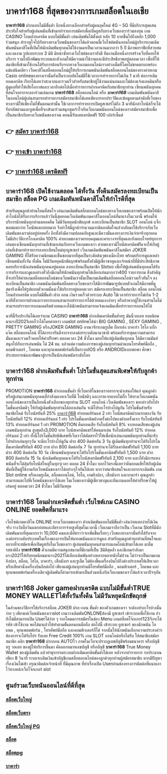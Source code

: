 # บาคาร่า168  ที่สุดของวงการเกมสล็อตในเอเชีย

**บาคาร่า168** ฝากแบบไม่มีขั้นต่ำ  อีกหนึ่งทางเลือกสำหรับผู้คนยุคใหม่ 4G – 5G ที่มีบริการสุดแสนประทับใจสำหรับผู้เล่นพนันที่เข้ามาทำรายการสมัครเพื่อเปิดยูสกับทางเว็บของเราร่วมลงทุน เกม CASINO  โอนฝากเครดิต แบบไม่มีขั้นต่ำ เล่นเดิมพันได้ตั้งแต่ หลัก 10 บาทขึ้นไปถึงหลัก 1,000 ร่วมสนุก สำราญใจไปกับทางทางเว็บพนันของเราได้แล้วตอนนี้เว็บไซต์พนันออนไลน์ผู้บริการเกมเดิมพันพนันคาสิโนที่เปิดให้นักเดิมพันทุกคนได้ใช้งานมาเป็นเวลานานมากกว่า 5 ปี มีภาพกราฟิกที่สวยสดและงดงาม รูปแบบระบบ 3 มิติ
มิหนำซ้ำทางเว็บไซต์ของเรายังมี ทีมงานมือหนึ่งการสร้างเว็บที่คอยให้บริการ  รวมไปถึงพัฒนาระบบและตัวเกมให้มีความน่าใช้งานและมีประสิทธิภาพอยู่ตลอดเวลา เพื่อที่ให้สมาชิกที่เข้ามาใช้งานได้รับการต้อนรับจากทางเว็บเกมออนไลน์เราอย่างเต็มที่โดยไม่ขาดตกบกพร่องแม้แต่นิดเดียว เว็บคาสิโนสล็อตออนไลน์ผู้ให้บริการเกมพนันเดิมพันสล็อตออนไลน์ของทางค่ายเกม Casio onlineของทางเรานั้นยังเป็นระบบอัตโนมัติใช้เวลาการทำรายการไม่เกิน 1 นาที ต่อการเติมยอดเครดิต เรียกได้เลยว่าสะดวกและรวดเร็วสำหรับสมาชิกผู้ใช้งานแน่นอนและไม่ต้องแจ้งแอดมินหรือผู้ดูแลที่ทำให้เสียโอกาสและเวลาอีกต่อไปเมื่อทำรายการฝากเครดิตกับสมาชิกทุกท่าน
เซียนพนันทุกคนที่สนใจอยากจะลองร่วมเล่นเกม **บาคาร่า168** สล็อตออนไลน์ หรือ ***บาคาร่า168*** เกมเดิมพันพนันคาสิโนออนไลน์ผู้เล่นสามารถทำรายการสมัครสมาชิกได้เลยเพียงกรอกประวัติและข้อมูลตามลำดับที่เว็บของทางเรามีให้เพียงไม่กี่ขั้นตอนเท่านั้น ใช้เวลาการทำรายการเปิดยูสเซอร์ไม่ถึง 3 นาทีนักล่าโบนัสก็จะได้รับรหัสผ่านและยูสเพื่อที่จะเข้ามาร่วมสนุกสุดเร้าใจกับเว็บเกมพนันออนไลน์ของเราสมัครสมาชิกเพื่อเป็นสมาชิกกับทางเว็บพนันของเราณ ตอนนี้รับเลยเครดิตฟรี 100 เปอร์เซ็นต์

## 👉 [สมัคร บาคาร่า168](https://archa888.com/)
## 👉 [ทางเข้า บาคาร่า168](https://archa888.com/)
## 👉 [บาคาร่า168 เครดิตฟรี](https://archa888.com/)

## บาคาร่า168 เปิดใช้งานตลอด ได้ทั้งวัน ทั้งคืนสมัครลงทะเบียนเป็นสมาชิก สล็อต PG เกมเดิมพันพนันคาสิโนให้กำไรดีที่สุด

สำหรับคุณลูกค้าท่านไหนที่สนใจ เล่นเกมเดิมพันสล็อตออนไลน์ของทางเว็บเกมของเราพร้อมเปิดให้นักล่าโบนัสได้รับการบริการแล้ววันนี้สุดยอดเว็บเดิมพันเกมคาสิโนออนไลน์ที่มาแรงในเวลานี้ พร้อมให้บริการนักพนันทุกท่านตลอดคืน ไม่มีวันหยุดนักขัตฤกษ์ ลงทะเบียนเป็นสมาชิก SLOT ออนไลน์ แจ็กพอตแตกง่าย โบนัสแตกบ่อยมาก จึงทำให้มีลูกค้าจำนวนมากติดอกติดใจแล้วกลับมาใช้บริการกับเว็บเดิมพันของเราต่ออยู่บ่อยครั้ง อีกทั้งยังมีความปลอดภัยสูงและมีความั่นคงทางการเงินจ่ายจริงทุกยอดไม่มีประวัติการโกงเครดิต 100% ค่ายเกมของเราครอบคลุมและครบวงจรที่สุดและยังตอบโจทย์ทุกการเล่นของเซียนพนันทุกท่านที่เข้ามาเล่นกับทางเว็บเกมของเรา
ค่ายของเรามีโบนัสเครดิตฟรีแจกให้กับผู้เล่นที่เข้ามาทำรายการลงทะเบียนใหม่ทุกยูสเซอร์ เว็บเกมเดิมพันพนันคาสิโนสมัคร JOKER GAMING ที่ได้รับความนิยมและชื่นชอบมากที่สุดเป็นระดับต้นๆของเมืองไทย พร้อมบริการดูแลเหล่าเซียนพนันทั้งวัน ทั้งคืน ไม่มีวันหยุดนักขัตฤกษ์พร้อมทั้งยังมีผู้เชี่ยวชาญและเจ้าหน้าที่ที่มีประสิทธิภาพคอยบริการนักเล่นพนันทุกคนอยู่ตลอด ลงทะเบียนเป็นสมาชิก Slotxo เพื่อให้ผู้เล่นพนันทุกคนได้รับการบริการและดูแลอย่างทั่วถึงมีเกมให้นักพนันทุกท่านได้เลือกเล่นมากกว่า400 รายการเกม
สิ่งสำคัญที่จะทำให้ค่ายเกมสล็อตออนไลน์ของเว็บพนันเรานั้นเป็นเกมเดิมพันสล็อตออนไลน์รวดเร็วทันใจ ลงทะเบียนเป็นสมาชิก  เกมพนันเดิมพันสล็อตทางเว็บของเราได้มีการพัฒนารูปแบบตัวเกมให้มีภาพที่ดูสมจริงเพื่อให้รูปแบบตัวเกมนั้นน่าใช้บริการอยู่ตลอดเวลา สมัครลงทะเบียนเป็นสมาชิก สล็อต ออนไลน์ โอนฝากเครดิต แบบไม่มีขั้นต่ำ ฝาก ถอน เงินรวดเร็วด้วยระบบ Auto ใช้เวลาทำรายการไม่เกิน 1-2 นาทีทั้งรายการฝากและรายการถอนสามารถทำรายการได้ด้วยตนเองง่ายๆ หรือถ้าหากผู้ใช้งานท่านใดไม่สามารถทำรายการถอนเคดริตด้วยตนเองได้นักพนันสามารถแจ้งแอดมินเพื่อทำรายการถอนให้ได้

นาทีนี้รับประกันได้เลยว่าเกม CASINO **บาคาร่า168** ฝากเติมเครดิตขั้นต่ำทรู มันนี่วอเลท ยอดนิยมมาแรงปี2021เลยก็ว่าได้โดยค่ายเรา เกมslot onlineได้นำ BIG GAMING , SEXY GAMING , PRETTY GAMING หรือJOKER GAMING อาณาจักรเกมรูเล็ต  ป๊อกเด้ง บาคาร่า ไฮโล แบ็กแจ๊ค สล็อตออนไลน์ ที่ได้การการันตีจากจากองค์กรระบดับนานาชาติ พร้อมบริการสุดความสามารถมั่นคงและรวดเร็วคอยให้คำปรึกษา ตลอดเวลา 24 ชั่วโมง มอบให้แก่ผู้เดิมพันทุกคน ได้มีความมันส์สนุกไปกับการเล่นพนัน ได้ 24 ชม. แล้วแต่ความต้องการของผู้เล่นทุกท่านผ่านบนโทรศัพท์มือถือ , คอมพิวเตอร์ , ไอแพด และทุกแพลตฟอร์มที่เป็นระบบIOS หรือ ANDROIDแบบพกพา ศึกษาประสบการณ์และพัฒนาสู่การเป็นนักเล่นพนันระดับโลก

## บาคาร่า168 ฝากเดิมพันขั้นต่ำ โปรโมชั่นสุดแสนพิเศษให้กับลูกค้าทุกท่าน

 PROMOTION  **บาคาร่า168** ฝากถอนขั้นต่ำ ที่เว็บคาสิโนของเราอยากจะนำเสนอให้แก่  คุณลูกค้า หรือผู้เล่นเกมพนันทุกคนที่กำลังมองหาเว็บที่มี โบนัสดีๆ และการแจกแบบไม่กั๊ก ให้ทางเว็บเกมพนันออนไลน์ของเราเป็นอีกหนึ่งตัวเลือกของทุกท่าน SLOT ออนไลน์ เว็บเดิมพันของเรา ขอกล่าวกับโปรโมชั่นเครดิตดีๆ ให้กับผู้เดิมพันทุกท่านได้ลองเล่นกัน จะมีโปรอะไรบ้างไปดูกัน
โปรโมชั่นสำหรับสมาชิกใหม่ รับโบนัสทันที 25% [บาคาร่า168](https://archa888.com/) ทำยอดเทิร์นแค่ 2 เท่า
โบนัสเครดิตฝากแรกของวัน รับโบนัสทันที 12% ทำยอดเทิร์นแค่ 1 เท่า
โปรโมชั่นเครดิตฝากครั้งต่อไปของฝากครั้งแรก รับโบนัสทันที 13% ทำยอดเทิร์นแค่ 1 เท่า
 PROMOTION คืนยอดเสีย รับโบนัสทันที 8% จากยอดเสียของผู้เล่นเกมพนันทุกท่าน สูงสุดถึง3,000 บาท
โบนัสเครดิตแชร์ให้คนมาเล่น รับโบนัสทันที 12% ทำยอดเทิร์นแค่ 2 เท่า
ทั้งนี้โปรโมชั่นสิทธิพิเศษที่เว็บเราได้คัดสรรไว้ให้เพื่อนักเล่นเกมพนันทุกท่านที่น่ารัก โปรฝากเล่นทุกๆวัน จะมีอะไรบ้างไปดูกัน
ฝาก 400 ติดต่อกัน 3 วัน ผู้เดิมพันทุกท่านจะได้รับโปรโมชั่นเครดิตฟรีทันที 400 บาท
ฝาก 800 ติดต่อกัน 7 วัน ทุกท่านจะได้รับเครดิตฟรีทันที 1,100 บาท
ฝาก 400 ติดต่อกัน 10 วัน เซียนพนันทุกคนจะได้รับโปรโมชั่นเครดิตฟรีทันที 1,500 บาท
ฝาก 800 ติดต่อกัน 15 วัน นักเดิมพันทุกคนจะได้รับโบนัสเครดิตฟรีทันที 2,100 บาท
และก็ยังมีการแทงพนันที่จะได้ลุ้นรับโบนัสใหญ่ในทุกๆเวลา ตลอด 24 ชั่วโมง บอกไว้ตรงนี้เลยว่าคืนยอดเสียให้กับผู้เดิมพันที่เป็นผู้ใช้งานกับเว็บพนันของเราได้อย่างจุใจกันไปเลย หากว่าสมาชิกสนใจและอยากจะเดิมพัน เกม Slot online หรือเกมรูเล็ต, สล็อตออนไลน์, ไฮโล, เกมยิงปลา, เสือมังกร และบาคาร่า คุณลูกค้าสามารถแตะไปที่เว็บพนันของเราได้เลย ในเว็บของเรามีผู้เชี่ยวชาญและทีมงานคอยให้คำปรึกษาให้ผู้เล่นอยู่ ตลอดเวลา 24 ชั่วโมง ไม่มีวันหยุด

## บาคาร่า168 โอนฝากเครดิตขั้นต่ำ  เว็บไซต์เกม CASINO ONLINE ยอดฮิตที่มาแรง

เว็บไซต์เกมคาสิโน ONLINE ทางเว็บเกมของเรา ฝากเดิมพันแบบไม่มีขั้นต่ำ เล่นง่ายแตกง่ายได้เงินจริง รางวัลบิ๊กวินแตกบ่อยและอัตราการจ่ายสูงที่สุดในเวลานี้ เว็บเกมเราถือว่าเป็น เว็บเกม Slotที่มีนักเดิมพันมากที่สุดมากกว่า 10,000 คนและมีอัตราว่าจะเพิ่มขึ้นเรื่อยๆ เว็บของทางเรานั้นยังได้รับจากองค์กรระบดับประเทศในเรื่องของการเปิดให้แทงพนันและการดูแล สำหรับคุณลูกค้าทุกท่านที่สนใจและอยากที่จะสมัครเพื่อเปิดยูสกับในเว็บของเรา ผู้เล่นพนันทุกคนสามารถแอดไลน์เข้ามาได้เลย
	มาลิ้มรสชาติถึง **บาคาร่า168** ตัวเกมมีความสนุกสนานที่มีเกมที่เป็น 3มิติสุดล้ำ และมีเกมกำลังมาแรง2021ให้กับยอดนิยมมาแรง2021ได้เลือกเดิมพันอย่างหลากหลายนับไม่ถ้วน  ไม่ว่าจะเป็นเกมเกมยิงปลา, สล็อต, ไฮโล, บาคาร่า, เสือมังกร และรูเล็ต ไม่ต้องขึ้นเครื่องบินไปถึงต่างประเทศให้เสียเวลา หรือเสียค่านั่งเครื่องบินอีกต่อไป เพียงแค่ผู้เล่นทุกท่านมีโทรศัพท์มือถือ , คอมพิวเตอร์ , ไอแพด และทุกแพลตฟอร์มเครื่องเดียวผู้เดิมพันก็สามารถเข้ามาเป็นส่วนหนึ่งกับเว็บเกมของเราได้แล้วเวลาปัจจุบัน

## บาคาร่า168 Joker gameฝากเครดิต แบบไม่มีขั้นต่ำTRUE MONEY WALLETได้ทั้งวันทั้งคืน ไม่มีวันหยุดนักขัตฤกษ์

ในส่วนของวิธีการใช้บริการสล็อต JOKER ฝาก-ถอน ขั้นต่ำ ของตัวเกมของเรา จะต้องทำอะไรบ้างนั้น ง่าย ๆ เพียงแค่เว็บพนันของเราslot เกมวางเดิมพันONLONEต้องมี ยูสเซอร์ เข้าระบบเพื่อใช้งาน ถ้ายังไม่มีสามารถเปิด Userได้ง่าย ๆ จากโหมดการสมัครในช่อง Menu เกมสล็อตโจ๊กเกอร์123จึงจะได้ รหัส เข้าใช้งาน พอได้มาแล้วให้ทำตามขั้นตอนบนมือถือ ต่อไปนี้
เข้าระบบ ยูสเซอร์  ของนักพนัน ไอแพด , ทุกแพลตฟอร์ม , โทรศัพท์มือถือ และคอมพิวเตอร์ก็ได้
จากนั้นให้นักพนันเลือกความประสงค์ว่า ต้องการจะได้รับโปร รับเลย Free Credit 100% เกม SLOT ออนไลน์หรือไม่รับ
ให้สมาชิกสมัครสมาชิก คลิก **บาคาร่า168** ฝากถอน AUTOไว ภาพในเว็บจะปรากฏเลขบัญชีพร้อมธนาคาร หรือบัญชี ทรู วอเลท ของผู้ให้บริการขึ้นมา
คัดลอกหมายเลขบัญชี หรือบัญชี **บาคาร่า168** True Money Wallet ของผู้เดิมพัน แล้วทำธุรกรรมระบบฝากเติมเครดิตขั้นต่ำได้เลย
หลังจากทำรายการ รอประมาณเพียง 8 วินาที ระบบจะเติมเงินเข้าบัญชีเกมสล็อตออนไลน์ของลูกค้าทุกท่านผู้สมัครสมาชิก
หากมีปัญหาเรื่องเงินไม่เข้า กรุณาติดต่อเจ้าหน้าที่ ที่มีคุณภาพ ที่ทำเรื่องเปิด Userผ่านช่องทางการติดต่อที่แนบเอาไว้ทางหน้าเว็บโจ๊กเกอร์ slot

## ศูนย์รวมเว็บพนันออนไลน์ที่ดีที่สุด

### [สล็อตเว็บใหญ่](https://archa888.com/)
### [สล็อตเว็บตรง](https://slot168boy.com/)
### [สล็อตเว็บใหญ่ PG](https://archa888.com/)
### [สล็อต](https://atom.io/themes/%E0%B8%AA%E0%B8%A5%E0%B9%87%E0%B8%AD%E0%B8%95%E3%80%90%E0%B9%80%E0%B8%A7%E0%B9%87%E0%B8%9A%20%E0%B8%AA%E0%B8%A5%E0%B9%87%E0%B8%AD%E0%B8%95%20%E0%B8%AD%E0%B8%AD%E0%B8%99%E0%B9%84%E0%B8%A5%E0%B8%99%E0%B9%8C%20%E0%B8%AD%E0%B8%B1%E0%B8%99%E0%B8%94%E0%B8%B1%E0%B8%9A%201%E3%80%91)
### [สล็อตpg](https://atom.io/themes/%E0%B8%AA%E0%B8%A5%E0%B9%87%E0%B8%AD%E0%B8%95pg%E3%80%90pg%20slot%201%20%E0%B8%9A%E0%B8%B2%E0%B8%97%E3%80%91)
### [บาคาร่า](https://atom.io/themes/%E0%B8%9A%E0%B8%B2%E0%B8%84%E0%B8%B2%E0%B8%A3%E0%B9%88%E0%B8%B2%E3%80%90%E0%B8%82%E0%B8%B1%E0%B9%89%E0%B8%99%E0%B8%95%E0%B9%88%E0%B8%B3%201%20%E0%B8%9A%E0%B8%B2%E0%B8%97%E3%80%91)
